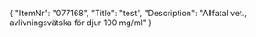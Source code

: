 {
  "ItemNr": "077168",
  "Title": "test",
  "Description": "Allfatal vet., avlivningsvätska för djur 100 mg/ml"
}
